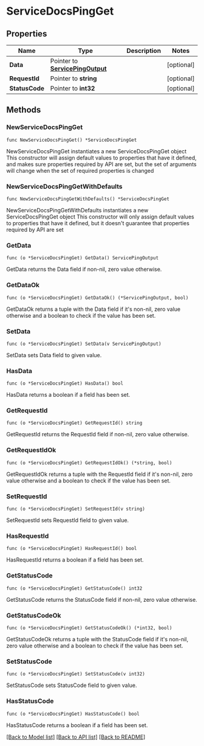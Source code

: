 # ServiceDocsPingGet

## Properties

Name | Type | Description | Notes
------------ | ------------- | ------------- | -------------
**Data** | Pointer to [**ServicePingOutput**](ServicePingOutput.md) |  | [optional] 
**RequestId** | Pointer to **string** |  | [optional] 
**StatusCode** | Pointer to **int32** |  | [optional] 

## Methods

### NewServiceDocsPingGet

`func NewServiceDocsPingGet() *ServiceDocsPingGet`

NewServiceDocsPingGet instantiates a new ServiceDocsPingGet object
This constructor will assign default values to properties that have it defined,
and makes sure properties required by API are set, but the set of arguments
will change when the set of required properties is changed

### NewServiceDocsPingGetWithDefaults

`func NewServiceDocsPingGetWithDefaults() *ServiceDocsPingGet`

NewServiceDocsPingGetWithDefaults instantiates a new ServiceDocsPingGet object
This constructor will only assign default values to properties that have it defined,
but it doesn't guarantee that properties required by API are set

### GetData

`func (o *ServiceDocsPingGet) GetData() ServicePingOutput`

GetData returns the Data field if non-nil, zero value otherwise.

### GetDataOk

`func (o *ServiceDocsPingGet) GetDataOk() (*ServicePingOutput, bool)`

GetDataOk returns a tuple with the Data field if it's non-nil, zero value otherwise
and a boolean to check if the value has been set.

### SetData

`func (o *ServiceDocsPingGet) SetData(v ServicePingOutput)`

SetData sets Data field to given value.

### HasData

`func (o *ServiceDocsPingGet) HasData() bool`

HasData returns a boolean if a field has been set.

### GetRequestId

`func (o *ServiceDocsPingGet) GetRequestId() string`

GetRequestId returns the RequestId field if non-nil, zero value otherwise.

### GetRequestIdOk

`func (o *ServiceDocsPingGet) GetRequestIdOk() (*string, bool)`

GetRequestIdOk returns a tuple with the RequestId field if it's non-nil, zero value otherwise
and a boolean to check if the value has been set.

### SetRequestId

`func (o *ServiceDocsPingGet) SetRequestId(v string)`

SetRequestId sets RequestId field to given value.

### HasRequestId

`func (o *ServiceDocsPingGet) HasRequestId() bool`

HasRequestId returns a boolean if a field has been set.

### GetStatusCode

`func (o *ServiceDocsPingGet) GetStatusCode() int32`

GetStatusCode returns the StatusCode field if non-nil, zero value otherwise.

### GetStatusCodeOk

`func (o *ServiceDocsPingGet) GetStatusCodeOk() (*int32, bool)`

GetStatusCodeOk returns a tuple with the StatusCode field if it's non-nil, zero value otherwise
and a boolean to check if the value has been set.

### SetStatusCode

`func (o *ServiceDocsPingGet) SetStatusCode(v int32)`

SetStatusCode sets StatusCode field to given value.

### HasStatusCode

`func (o *ServiceDocsPingGet) HasStatusCode() bool`

HasStatusCode returns a boolean if a field has been set.


[[Back to Model list]](../README.md#documentation-for-models) [[Back to API list]](../README.md#documentation-for-api-endpoints) [[Back to README]](../README.md)


